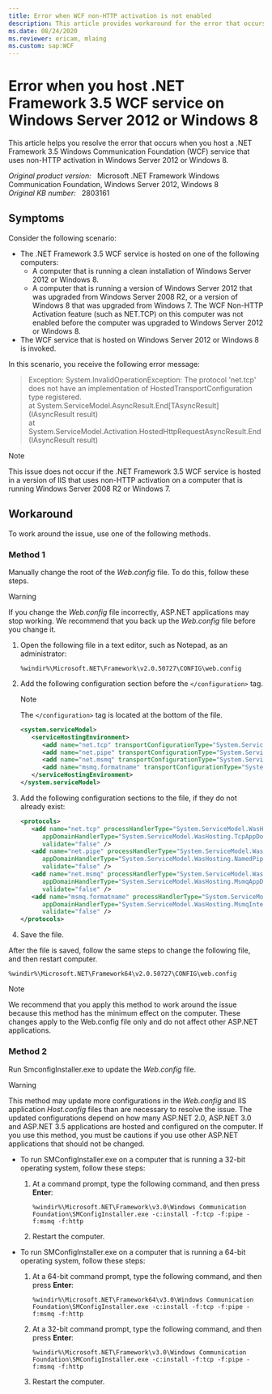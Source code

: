 ```yaml
---
title: Error when WCF non-HTTP activation is not enabled
description: This article provides workaround for the error that occurs when you host a .NET Framework 3.5 Windows Communication Foundation service that uses non-HTTP activation in Windows Server 2012 or Windows 8.
ms.date: 08/24/2020
ms.reviewer: ericam, mlaing
ms.custom: sap:WCF
---
```

# Error when you host .NET Framework 3.5 WCF service on Windows Server 2012 or Windows 8

This article helps you resolve the error that occurs when you host a .NET Framework 3.5 Windows Communication Foundation (WCF) service that uses non-HTTP activation in Windows Server 2012 or Windows 8.

_Original product version:_ &nbsp; Microsoft .NET Framework Windows Communication Foundation, Windows Server 2012, Windows 8  
_Original KB number:_ &nbsp; 2803161

## Symptoms

Consider the following scenario:

- The .NET Framework 3.5 WCF service is hosted on one of the following computers:
  - A computer that is running a clean installation of Windows Server 2012 or Windows 8.
  - A computer that is running a version of Windows Server 2012 that was upgraded from Windows Server 2008 R2, or a version of Windows 8 that was upgraded from Windows 7. The WCF Non-HTTP Activation feature (such as NET.TCP) on this computer was not enabled before the computer was upgraded to Windows Server 2012 or Windows 8.
- The WCF service that is hosted on Windows Server 2012 or Windows 8 is invoked.

In this scenario, you receive the following error message:

> Exception: System.InvalidOperationException: The protocol 'net.tcp' does not have an implementation of HostedTransportConfiguration type registered.  
at System.ServiceModel.AsyncResult.End[TAsyncResult](IAsyncResult result)  
at System.ServiceModel.Activation.HostedHttpRequestAsyncResult.End(IAsyncResult result)

> [!NOTE]
> This issue does not occur if the .NET Framework 3.5 WCF service is hosted in a version of IIS that uses non-HTTP activation on a computer that is running Windows Server 2008 R2 or Windows 7.

## Workaround

To work around the issue, use one of the following methods.

### Method 1

Manually change the root of the *Web.config* file. To do this, follow these steps.

> [!WARNING]
> If you change the *Web.config* file incorrectly, ASP.NET applications may stop working. We recommend that you back up the *Web.config* file before you change it.

1. Open the following file in a text editor, such as Notepad, as an administrator:

    `%windir%\Microsoft.NET\Framework\v2.0.50727\CONFIG\web.config`

2. Add the following configuration section before the `</configuration>` tag.

    > [!NOTE]
    > The `</configuration>` tag is located at the bottom of the file.

    ```xml
    <system.serviceModel>
       <serviceHostingEnvironment>
          <add name="net.tcp" transportConfigurationType="System.ServiceModel.Activation.TcpHostedTransportConfiguration, System.ServiceModel, Version=3.0.0.0, Culture=neutral, PublicKeyToken=b77a5c561934e089" />
          <add name="net.pipe" transportConfigurationType="System.ServiceModel.Activation.NamedPipeHostedTransportConfiguration, System.ServiceModel, Version=3.0.0.0, Culture=neutral, PublicKeyToken=b77a5c561934e089" />
          <add name="net.msmq" transportConfigurationType="System.ServiceModel.Activation.MsmqHostedTransportConfiguration, System.ServiceModel, Version=3.0.0.0, Culture=neutral, PublicKeyToken=b77a5c561934e089" />
          <add name="msmq.formatname" transportConfigurationType="System.ServiceModel.Activation.MsmqIntegrationHostedTransportConfiguration, System.ServiceModel, Version=3.0.0.0, Culture=neutral, PublicKeyToken=b77a5c561934e089" />
       </serviceHostingEnvironment>
    </system.serviceModel>
    ```

3. Add the following configuration sections to the file, if they do not already exist:

    ```xml
    <protocols>
       <add name="net.tcp" processHandlerType="System.ServiceModel.WasHosting.TcpProcessProtocolHandler, System.ServiceModel.WasHosting, Version=3.0.0.0, Culture=neutral, PublicKeyToken=b77a5c561934e089"
          appDomainHandlerType="System.ServiceModel.WasHosting.TcpAppDomainProtocolHandler, System.ServiceModel.WasHosting, Version=3.0.0.0, Culture=neutral, PublicKeyToken=b77a5c561934e089"
          validate="false" />
       <add name="net.pipe" processHandlerType="System.ServiceModel.WasHosting.NamedPipeProcessProtocolHandler, System.ServiceModel.WasHosting, Version=3.0.0.0, Culture=neutral, PublicKeyToken=b77a5c561934e089"
          appDomainHandlerType="System.ServiceModel.WasHosting.NamedPipeAppDomainProtocolHandler, System.ServiceModel.WasHosting, Version=3.0.0.0, Culture=neutral, PublicKeyToken=b77a5c561934e089"
          validate="false" />
       <add name="net.msmq" processHandlerType="System.ServiceModel.WasHosting.MsmqProcessProtocolHandler, System.ServiceModel.WasHosting, Version=3.0.0.0, Culture=neutral, PublicKeyToken=b77a5c561934e089"
          appDomainHandlerType="System.ServiceModel.WasHosting.MsmqAppDomainProtocolHandler, System.ServiceModel.WasHosting, Version=3.0.0.0, Culture=neutral, PublicKeyToken=b77a5c561934e089"
          validate="false" />
       <add name="msmq.formatname" processHandlerType="System.ServiceModel.WasHosting.MsmqIntegrationProcessProtocolHandler, System.ServiceModel.WasHosting, Version=3.0.0.0, Culture=neutral, PublicKeyToken=b77a5c561934e089"
          appDomainHandlerType="System.ServiceModel.WasHosting.MsmqIntegrationAppDomainProtocolHandler, System.ServiceModel.WasHosting, Version=3.0.0.0, Culture=neutral, PublicKeyToken=b77a5c561934e089"
          validate="false" />
    </protocols>
    ```

4. Save the file.

After the file is saved, follow the same steps to change the following file, and then restart computer.

`%windir%\Microsoft.NET\Framework64\v2.0.50727\CONFIG\web.config`

> [!NOTE]
> We recommend that you apply this method to work around the issue because this method has the minimum effect on the computer. These changes apply to the Web.config file only and do not affect other ASP.NET applications.

### Method 2

Run SmconfigInstaller.exe to update the *Web.config* file.

> [!WARNING]
> This method may update more configurations in the *Web.config* and IIS application *Host.config* files than are necessary to resolve the issue. The updated configurations depend on how many ASP.NET 2.0, ASP.NET 3.0 and ASP.NET 3.5 applications are hosted and configured on the computer. If you use this method, you must be cautions if you use other ASP.NET applications that should not be changed.

- To run SMConfigInstaller.exe on a computer that is running a 32-bit operating system, follow these steps:

  1. At a command prompt, type the following command, and then press **Enter**:
  
        `%windir%\Microsoft.NET\Framework\v3.0\Windows Communication Foundation\SMConfigInstaller.exe -c:install -f:tcp -f:pipe -f:msmq -f:http`

  2. Restart the computer.

- To run SMConfigInstaller.exe on a computer that is running a 64-bit operating system, follow these steps:
  1. At a 64-bit command prompt, type the following command, and then press **Enter**:
  
        `%windir%\Microsoft.NET\Framework64\v3.0\Windows Communication Foundation\SMConfigInstaller.exe -c:install -f:tcp -f:pipe -f:msmq -f:http`

  2. At a 32-bit command prompt, type the following command, and then press **Enter**:
  
        `%windir%\Microsoft.NET\Framework\v3.0\Windows Communication Foundation\SMConfigInstaller.exe -c:install -f:tcp -f:pipe -f:msmq -f:http`  

  3. Restart the computer.
